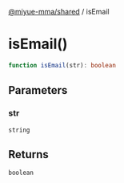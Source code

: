 [@miyue-mma/shared](../index.md) / isEmail

# isEmail()

```ts
function isEmail(str): boolean
```

## Parameters

### str

`string`

## Returns

`boolean`
